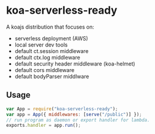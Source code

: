 # koa-serverless-ready

A koajs distribution that focuses on:

- serverless deployment (AWS)
- local server dev tools
- default ct.session middleware
- default ctx.log middleware
- default security header middleware (koa-helmet)
- default cors middleware
- default bodyParser middlware

## Usage

```js
var App = require("koa-serverless-ready");
var app = App({ middlewares: [serve("/public")] });
// run program as daemon or export handler for lambda.
exports.handler = app.run();
```

